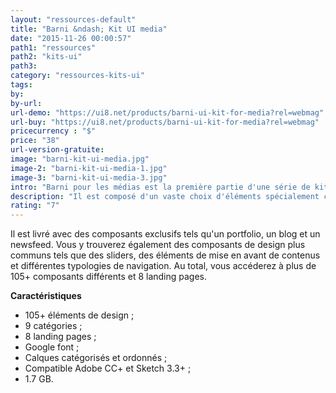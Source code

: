 ```yaml
---
layout: "ressources-default"
title: "Barni &ndash; Kit UI media"
date: "2015-11-26 00:00:57"
path1: "ressources"
path2: "kits-ui"
path3:
category: "ressources-kits-ui"
tags:
by:
by-url:
url-demo: "https://ui8.net/products/barni-ui-kit-for-media?rel=webmag"
url-buy: "https://ui8.net/products/barni-ui-kit-for-media?rel=webmag"
pricecurrency : "$"
price: "38"
url-version-gratuite:
image: "barni-kit-ui-media.jpg"
image-2: "barni-kit-ui-media-1.jpg"
image-3: "barni-kit-ui-media-3.jpg"
intro: "Barni pour les médias est la première partie d'une série de kits UI. Il est composé d'un vaste choix d'éléments spécialement conçus pour mettre en scène des contenus journalistiques."
description: "Il est composé d'un vaste choix d'éléments spécialement conçus pour mettre en scène des contenus journalistiques."
rating: "7"
---
```

Il est livré avec des composants exclusifs tels qu'un portfolio, un blog et un newsfeed. Vous y trouverez également des composants de design plus communs tels que des sliders, des éléments de mise en avant de contenus et différentes typologies de navigation. Au total, vous accéderez à plus de 105+ composants différents et 8 landing pages.

**Caractéristiques**

* 105+ éléments de design ;
* 9 catégories ;
* 8 landing pages ;
* Google font ;
* Calques catégorisés et ordonnés ;
* Compatible Adobe CC+ et Sketch 3.3+ ;
* 1.7 GB.
